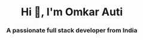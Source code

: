 <h1 align="center">Hi 👋, I'm Omkar Auti</h1>
<h3 align="center">A passionate full stack developer from India</h3>

